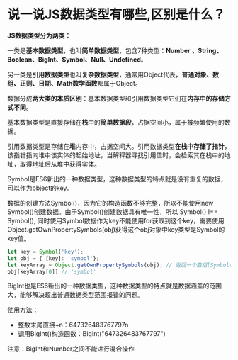 # 说一说JS数据类型有哪些,区别是什么？

**JS数据类型分为两类：**

一类是**基本数据类型**，也叫**简单数据类型**，包含7种类型：**Number 、String、Boolean、BigInt、Symbol、Null、Undefined**。

另一类是**引用数据类型**也叫**复杂数据类型**，通常用Object代表，**普通对象、数组、正则、日期、Math数学函数**都属于Object。

数据分成**两大类的本质区别**：基本数据类型和引用数据类型它们在**内存中的存储方式不同**。

基本数据类型是直接存储在**栈**中的**简单数据段**，占据空间小，属于被频繁使用的数据。

引用数据类型是存储在**堆**内存中，占据空间大。引用数据类型**在栈中存储了指针**，该指针指向堆中该实体的起始地址，当解释器寻找引用值时，会检索其在栈中的地址，取得地址后从堆中获得实体。



Symbol是ES6新出的一种数据类型，这种数据类型的特点就是没有重复的数据，可以作为object的key。

数据的创建方法Symbol()，因为它的构造函数不够完整，所以不能使用new Symbol()创建数据。由于Symbol()创建数据具有唯一性，所以 Symbol() !== Symbol(), 同时使用Symbol数据作为key不能使用for获取到这个key，需要使用Object.getOwnPropertySymbols(obj)获得这个obj对象中key类型是Symbol的key值。

```js
let key = Symbol('key');
let obj = { [key]: 'symbol'};
let keyArray = Object.getOwnPropertySymbols(obj); // 返回一个数组[Symbol('key')]
obj[keyArray[0]] // 'symbol'
```



BigInt也是ES6新出的一种数据类型，这种数据类型的特点就是数据涵盖的范围大，能够解决超出普通数据类型范围报错的问题。

使用方法：

- 整数末尾直接+n：647326483767797n
- 调用BigInt()构造函数：BigInt("647326483767797")

注意：BigInt和Number之间不能进行混合操作



